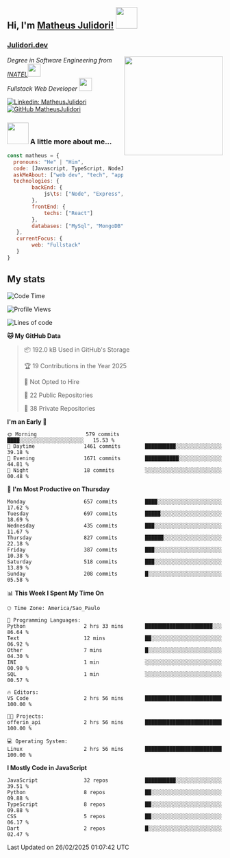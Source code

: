<h2> Hi, I'm <a href="https://matheusjulidori.github.io" target="_blank">Matheus Julidori!</a> <img src="https://media.giphy.com/media/12oufCB0MyZ1Go/giphy.gif" width="50"></h2>
<h3><a href="https://julidori.dev/">Julidori.dev</a></h3>
<img align='right' src="https://media.giphy.com/media/3oKIPnAiaMCws8nOsE/giphy.gif" width="230" height="auto">
<p><em>Degree in Software Engineering from <a href="http://www.inatel.br" target="_blank">INATEL</a><img src="https://media.giphy.com/media/fYSnHlufseco8Fh93Z/giphy.gif" width="30"></br>
  Fullstack Web Developer <img src="https://media.giphy.com/media/WUlplcMpOCEmTGBtBW/giphy.gif" width="30">
</em></p>

[![Linkedin: MatheusJulidori](https://img.shields.io/badge/-MatheusJulidori-blue?style=flat-square&logo=Linkedin&logoColor=white&link=https://www.linkedin.com/in/MatheusJulidori/)](https://www.linkedin.com/in/MatheusJulidori/)
[![GitHub MatheusJulidori](https://img.shields.io/github/followers/matheusjulidori?label=follow&style=social)](https://github.com/MatheusJulidori)


### <img src="https://media.giphy.com/media/VgCDAzcKvsR6OM0uWg/giphy.gif" width="50"> A little more about me...  

```javascript
const matheus = {
  pronouns: "He" | "Him",
  code: [Javascript, TypeScript, NodeJS, Express, NestJS, React, MySQL, MongoDB, HTML, CSS, Python, Django, PostgreSQL],
  askMeAbout: ["web dev", "tech", "app dev", "games"],
  technologies: {
        backEnd: {
            js\ts: ["Node", "Express", "NestJS"]
        },
        frontEnd: {
            techs: ["React"]
        },
        databases: ["MySql", "MongoDB", "PostgreSQL"],
   },
   currentFocus: {
        web: "Fullstack"
   }
}
```
<h2>My stats</h2>

<!--START_SECTION:waka-->
![Code Time](http://img.shields.io/badge/Code%20Time-753%20hrs%2014%20mins-blue)

![Profile Views](http://img.shields.io/badge/Profile%20Views-0-blue)

![Lines of code](https://img.shields.io/badge/From%20Hello%20World%20I%27ve%20Written-7.2%20million%20lines%20of%20code-blue)

**🐱 My GitHub Data** 

> 📦 192.0 kB Used in GitHub's Storage 
 > 
> 🏆 19 Contributions in the Year 2025
 > 
> 🚫 Not Opted to Hire
 > 
> 📜 22 Public Repositories 
 > 
> 🔑 38 Private Repositories 
 > 
**I'm an Early 🐤** 

```text
🌞 Morning                579 commits         ████░░░░░░░░░░░░░░░░░░░░░   15.53 % 
🌆 Daytime                1461 commits        ██████████░░░░░░░░░░░░░░░   39.18 % 
🌃 Evening                1671 commits        ███████████░░░░░░░░░░░░░░   44.81 % 
🌙 Night                  18 commits          ░░░░░░░░░░░░░░░░░░░░░░░░░   00.48 % 
```
📅 **I'm Most Productive on Thursday** 

```text
Monday                   657 commits         ████░░░░░░░░░░░░░░░░░░░░░   17.62 % 
Tuesday                  697 commits         █████░░░░░░░░░░░░░░░░░░░░   18.69 % 
Wednesday                435 commits         ███░░░░░░░░░░░░░░░░░░░░░░   11.67 % 
Thursday                 827 commits         ██████░░░░░░░░░░░░░░░░░░░   22.18 % 
Friday                   387 commits         ███░░░░░░░░░░░░░░░░░░░░░░   10.38 % 
Saturday                 518 commits         ███░░░░░░░░░░░░░░░░░░░░░░   13.89 % 
Sunday                   208 commits         █░░░░░░░░░░░░░░░░░░░░░░░░   05.58 % 
```


📊 **This Week I Spent My Time On** 

```text
🕑︎ Time Zone: America/Sao_Paulo

💬 Programming Languages: 
Python                   2 hrs 33 mins       ██████████████████████░░░   86.64 % 
Text                     12 mins             ██░░░░░░░░░░░░░░░░░░░░░░░   06.92 % 
Other                    7 mins              █░░░░░░░░░░░░░░░░░░░░░░░░   04.30 % 
INI                      1 min               ░░░░░░░░░░░░░░░░░░░░░░░░░   00.90 % 
SQL                      1 min               ░░░░░░░░░░░░░░░░░░░░░░░░░   00.57 % 

🔥 Editors: 
VS Code                  2 hrs 56 mins       █████████████████████████   100.00 % 

🐱‍💻 Projects: 
offerin_api              2 hrs 56 mins       █████████████████████████   100.00 % 

💻 Operating System: 
Linux                    2 hrs 56 mins       █████████████████████████   100.00 % 
```

**I Mostly Code in JavaScript** 

```text
JavaScript               32 repos            ██████████░░░░░░░░░░░░░░░   39.51 % 
Python                   8 repos             ██░░░░░░░░░░░░░░░░░░░░░░░   09.88 % 
TypeScript               8 repos             ██░░░░░░░░░░░░░░░░░░░░░░░   09.88 % 
CSS                      5 repos             ██░░░░░░░░░░░░░░░░░░░░░░░   06.17 % 
Dart                     2 repos             █░░░░░░░░░░░░░░░░░░░░░░░░   02.47 % 
```




 Last Updated on 26/02/2025 01:07:42 UTC
<!--END_SECTION:waka-->

